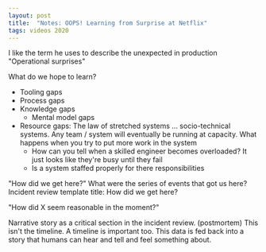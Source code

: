 ```yaml
---
layout: post
title:  "Notes: OOPS! Learning from Surprise at Netflix"
tags: videos 2020
---
```


I like the term he uses to describe the unexpected in production "Operational surprises"

What do we hope to learn?
- Tooling gaps
- Process gaps
- Knowledge gaps
    - Mental model gaps
- Resource gaps: The law of stretched systems ... socio-technical systems. Any team / system will eventually be running at capacity. What happens when you try to put more work in the system
    - How can you tell when a skilled engineer becomes overloaded? It just looks like they're busy until they fail
    - Is a system staffed properly for there responsibilities

"How did we get here?" What were the series of events that got us here?
Incident review template title: How did we get here?

"How did X seem reasonable in the moment?"

Narrative story as a critical section in the incident review. (postmortem) This isn't the timeline. A timeline is important too. This data is fed back into a story that humans can hear and tell and feel something about.